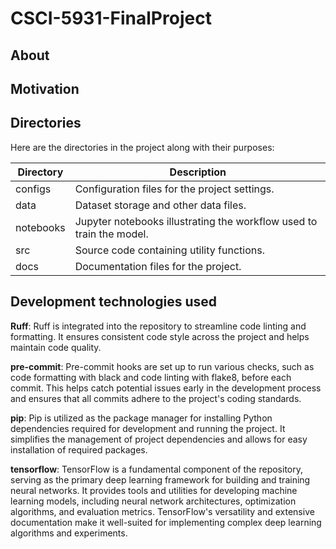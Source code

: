 # CSCI-5931-FinalProject

## About

## Motivation

## Directories

Here are the directories in the project along with their purposes:

| Directory   | Description                                    |
|-------------|------------------------------------------------|
| configs     | Configuration files for the project settings.  |
| data        | Dataset storage and other data files.          |
| notebooks   | Jupyter notebooks illustrating the workflow used to train the model.|
| src         | Source code containing utility functions.      |
| docs        | Documentation files for the project.           |

## Development technologies used

**Ruff**: Ruff is integrated into the repository to streamline code linting and formatting.
It ensures consistent code style across the project and helps maintain code quality.

**pre-commit**: Pre-commit hooks are set up to run various checks, such as code formatting with black and code linting with flake8, before each commit.
This helps catch potential issues early in the development process and ensures that all commits adhere to the project's coding standards.

**pip**: Pip is utilized as the package manager for installing Python dependencies required for development and running the project.
It simplifies the management of project dependencies and allows for easy installation of required packages.

**tensorflow**: TensorFlow is a fundamental component of the repository, serving as the primary deep learning framework for building and training neural networks.
It provides tools and utilities for developing machine learning models, including neural network architectures, optimization algorithms, and evaluation metrics.
TensorFlow's versatility and extensive documentation make it well-suited for implementing complex deep learning algorithms and experiments.
